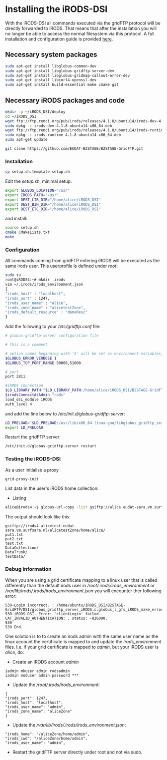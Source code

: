 # Installing the iRODS-DSI
With the iRODS-DSI all commands executed via the gridFTP protocol will be directly forwarded to iRODS. That means that after the installation you will no longer be able to access the normal filesystem via this protocol. 
A full installation and configuration guide is provided [here](https://github.com/EUDAT-B2STAGE/B2STAGE-GridFTP).

## Necessary system packages
```sh
sudo apt-get install libglobus-common-dev 
sudo apt-get install libglobus-gridftp-server-dev 
sudo apt-get install libglobus-gridmap-callout-error-dev
sudo apt-get install libcurl4-openssl-dev
sudo apt-get install build-essential make cmake git
```

## Necessary iRODS packages and code
```sh
mkdir -p ~/iRODS_DSI/deploy
cd ~/iRODS_DSI
wget ftp://ftp.renci.org/pub/irods/releases/4.1.8/ubuntu14/irods-dev-4.1.8-ubuntu14-x86_64.deb
sudo dpkg -i irods-dev-4.1.8-ubuntu14-x86_64.deb
wget ftp://ftp.renci.org/pub/irods/releases/4.1.8/ubuntu14/irods-runtime-4.1.8-ubuntu14-x86_64.deb
sudo dpkg -i irods-runtime-4.1.8-ubuntu14-x86_64.deb
sudo apt-get update
```

```sh
git clone https://github.com/EUDAT-B2STAGE/B2STAGE-GridFTP.git
```

### Installation
```sh
cp setup.sh.template setup.sh
```

Edit the *setup.sh*, minimal setup:

```sh
export GLOBUS_LOCATION="/usr"
export IRODS_PATH="/usr"
export DEST_LIB_DIR="/home/alice/iRODS_DSI"
export DEST_BIN_DIR="/home/alice/iRODS_DSI"
export DEST_ETC_DIR="/home/alice/iRODS_DSI"
```
and install:

```sh
source setup.sh
cmake CMakeLists.txt
make
```

### Configuration
All commands coming from gridFTP entering iRODS will be executed as the same irods user. This userprofile is defined under *root*:

```sh
sudo su -
root@iRODS4:~# mkdir .irods
vim ~/.irods/irods_environment.json
{
"irods_host" : "localhost",
"irods_port" : 1247,
"irods_user_name" : "alice",
"irods_zone_name" : "alicetestZone",
"irods_default_resource" : "demoResc"
}
```

Add the following to your */etc/gridftp.conf* file:
```sh
# globus-gridftp-server configuration file

# this is a comment

# option names beginning with '$' will be set as environment variables, e.g.
$GLOBUS_ERROR_VERBOSE 1
$GLOBUS_TCP_PORT_RANGE 50000,51000

# port
port 2811

#iRODS connection
$LD_LIBRARY_PATH "$LD_LIBRARY_PATH:/home/alice/iRODS_DSI/B2STAGE-GridFTP/"
$irodsConnectAsAdmin "rods"
load_dsi_module iRODS
auth_level 4
```
and add the line below to */etc/init.d/globus-gridftp-server*:
```sh
LD_PRELOAD="$LD_PRELOAD:/usr/lib/x86_64-linux-gnu/libglobus_gridftp_server.so:/home/alice/iRODS_DSI/B2STAGE-GridFTP/libglobus_gridftp_server_iRODS.so"
export LD_PRELOAD
```

Restart the gridFTP server:
```sh
/etc/init.d/globus-gridftp-server restart
```

### Testing the iRODS-DSI
As a user initialise a proxy

```sh
grid-proxy-init
```

List data in the user's iRODS home collection:
- Listing
```sh
alice@irods4:~$ globus-url-copy -list gsiftp://alice.eudat-sara.vm.surfsara.nl/aliceZone/home/alice/
```

The output should look like this:
```
gsiftp://irods4-alicetest.eudat-sara.vm.surfsara.nl/alicetestZone/home/alice/
put1.txt
put2.txt
test.txt
DataCollection/
DataTrunk/
testData/
```

### Debug information
When you are using a grid certificate mapping to a linux user that is called differently than the default irods user in */root/.irods/irods_environment* or */var/lib/irods/.irods/irods_environment.json* you will encounter ther following error:

```
530-Login incorrect. : /home/ubuntu/iRODS_DSI/B2STAGE-GridFTP/DSI/globus_gridftp_server_iRODS.c:globus_l_gfs_iRODS_make_error:579:
530-iRODS DSI. Error: 'clientLogin' failed.. CAT_INVALID_AUTHENTICATION: , status: -826000.
530-
530 End.
```

One solution is to to create an irods admin with the same user name as the linux account the certificate is mapped to and update the *irods_environment* files.
I.e. if your grid certificate is mapped to *admin*, but your iRODS user is *alice*, do:
- Create an iRODS account *admin*
```
iadmin mkuser admin rodsadmin
iadmin moduser admin password ***
```
- Update the */root/.irods/irods_environment*:
```
{
"irods_port": 1247,
"irods_host": "localhost",
"irods_user_name": "admin",
"irods_zone_name": "aliceZone"
}
```
- Update the */var/lib/irods/.irods/irods_environment.json*:
```
"irods_home": "/aliceZone/home/admin",
"irods_cwd": "/aliceZone/home/admin",
"irods_user_name": "admin",
```
- Restart the gridFTP server directly under root and not via sudo.